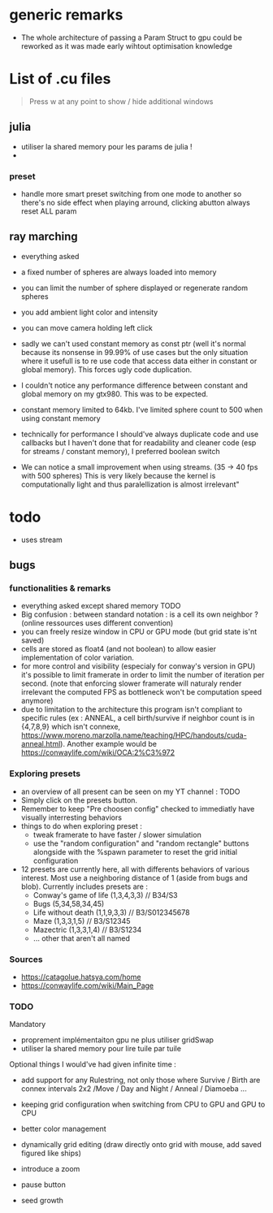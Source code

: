 # generic remarks

- The whole architecture of passing a Param Struct to gpu could be reworked as it was made early wihtout optimisation knowledge


# List of .cu files

> Press w at any point to show / hide additional windows

## julia

- utiliser la shared memory pour les params de julia !
-

### preset

- handle more smart preset switching from one mode to another so there's no side effect when playing arround, clicking abutton always reset ALL param


## ray marching

- everything asked
- a fixed number of spheres are always loaded into memory
- you can limit the number of sphere displayed or regenerate random spheres
- you add ambient light color and intensity
- you can move camera holding left click

- sadly we can't used constant memory as const ptr (well it's normal because its nonsense in 99.99% of use cases but the only situation where it usefull is to re use code that access data either in constant or global memory). This forces ugly code duplication.
- I couldn't notice any performance difference between constant and global memory  on my gtx980. This was to be expected.
- constant memory limited to 64kb. I've limited sphere count to 500 when using constant memory
- technically for performance I should've always duplicate code and use callbacks but I haven't done that for readability and cleaner code (esp for streams / constant memory), I preferred boolean switch
- We can notice a small improvement when using streams. (35 -> 40 fps with 500 spheres) This is very likely because the kernel is computationally light and thus paralellization is almost irrelevant"

# todo

- uses stream

## bugs 

### functionalities & remarks

- everything asked except shared memory TODO
- Big confusion : between standard notation : is a cell its own neighbor ? (online ressources uses different convention)
- you can freely resize window in CPU or GPU mode (but grid state is'nt saved)
- cells are stored as float4 (and not boolean) to allow easier implementation of color variation.
- for more control and visibility (especialy for conway's version in GPU) it's possible to limit framerate in order to limit the number of iteration per second. (note that enforcing slower framerate will naturaly render irrelevant the computed FPS as bottleneck won't be computation speed anymore)
- due to limitation to the architecture this program isn't compliant to specific rules (ex : ANNEAL, a cell birth/survive if neighbor count is in {4,7,8,9} which isn't connexe, https://www.moreno.marzolla.name/teaching/HPC/handouts/cuda-anneal.html). Another example would be https://conwaylife.com/wiki/OCA:2%C3%972

### Exploring presets

- an overview of all present can be seen on my YT channel : TODO
- Simply click on the presets button. 
- Remember to keep "Pre choosen config" checked to immediatly have visually interresting behaviors
- things to do when exploring preset :
    - tweak framerate to have faster / slower simulation
    - use the "random configuration" and "random rectangle" buttons alongside with the %spawn parameter to reset the grid initial configuration
- 12 presets are currently here, all with differents behaviors of various interest. Most use a neighboring distance of 1 (aside from bugs and blob). Currently includes presets are :
    - Conway's game of life (1,3,4,3,3)  // B34/S3
    - Bugs (5,34,58,34,45)
    - Life without death (1,1,9,3,3) // B3/S012345678
    - Maze (1,3,3,1,5) // B3/S12345
    - Mazectric (1,3,3,1,4) // B3/S1234
    - ... other that aren't all named

### Sources 

- https://catagolue.hatsya.com/home 
- https://conwaylife.com/wiki/Main_Page


### TODO

Mandatory
- proprement implémentaiton gpu ne plus utiliser gridSwap
- utiliser la shared memory pour lire tuile par tuile

Optional things I would've had given infinite time :
- add support for any Rulestring, not only those where Survive / Birth are connex intervals 2x2 /Move / Day and Night / Anneal / Diamoeba ...
- keeping grid configuration when switching from CPU to GPU and GPU to CPU
- better color management
- dynamically grid editing (draw directly onto grid with mouse, add saved figured like ships)
- introduce a zoom
- pause button




- seed growth